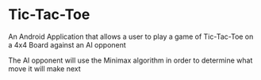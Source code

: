 # Tic-Tac-Toe
An Android Application that allows a user to play a game of Tic-Tac-Toe on a 4x4 Board against an AI opponent

The AI opponent will use the Minimax algorithm in order to determine what move it will make next

